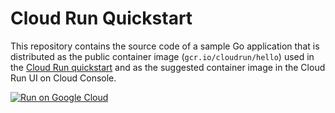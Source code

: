 # Cloud Run Quickstart

This repository contains the source code of a sample Go application that is
distributed as the public container image (`gcr.io/cloudrun/hello`) used in the
[Cloud Run quickstart](https://cloud.google.com/run/docs/quickstarts/) and as
the suggested container image  in the Cloud Run UI on Cloud Console.

[![Run on Google Cloud](https://deploy.cloud.run/button.svg)](https://deploy.cloud.run)
